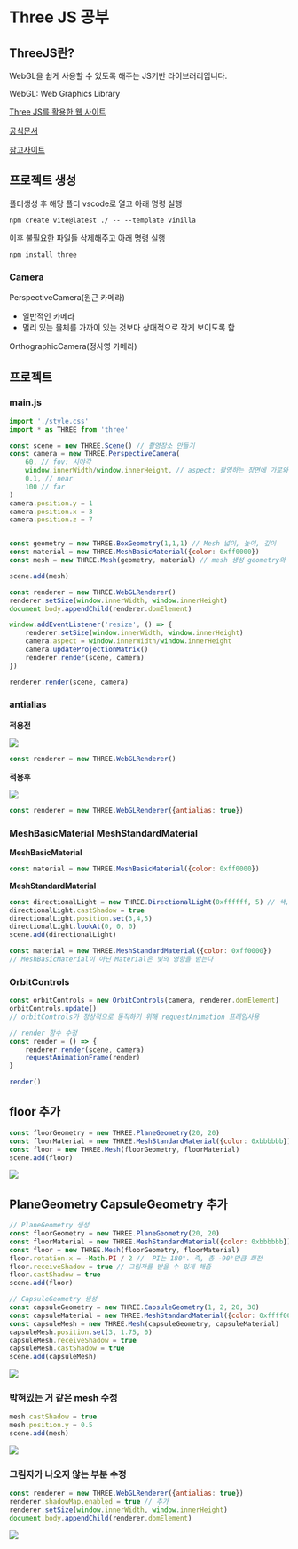 # Three JS 공부
## ThreeJS란?
WebGL을 쉽게 사용할 수 있도록 해주는 JS기반 라이브러리입니다.

WebGL: Web Graphics Library

<a href="https://threejs.org/">Three JS를 활용한 웹 사이트</a>

<a href="https://threejs.org/docs/index.html#manual/en/introduction/Installation">공식문서</a>

<a href="https://threejs.org/manual/#ko/fundamentals">참고사이트</a>
## 프로젝트 생성
폴더생성 후 해당 폴더 vscode로 열고 아래 명령 실행
```
npm create vite@latest ./ -- --template vinilla
```

이후 불필요한 파일들 삭제해주고 아래 명령 실행
```
npm install three
```

### Camera
PerspectiveCamera(원근 카메라)
- 일반적인 카메라
- 멀리 있는 물체를 가까이 있는 것보다 상대적으로 작게 보이도록 함

OrthographicCamera(정사영 카메라)

## 프로젝트
### main.js
```js
import './style.css'
import * as THREE from 'three'

const scene = new THREE.Scene() // 촬영장소 만들기
const camera = new THREE.PerspectiveCamera(
    60, // fov: 시야각
    window.innerWidth/window.innerHeight, // aspect: 촬영하는 장면에 가로와 세로의 비율
    0.1, // near
    100 // far
)
camera.position.y = 1
camera.position.x = 3
camera.position.z = 7


const geometry = new THREE.BoxGeometry(1,1,1) // Mesh 넓이, 높이, 깊이
const material = new THREE.MeshBasicMaterial({color: 0xff0000})
const mesh = new THREE.Mesh(geometry, material) // mesh 생성 geometry와 material 필요

scene.add(mesh)

const renderer = new THREE.WebGLRenderer()
renderer.setSize(window.innerWidth, window.innerHeight)
document.body.appendChild(renderer.domElement)

window.addEventListener('resize', () => {
    renderer.setSize(window.innerWidth, window.innerHeight)
    camera.aspect = window.innerWidth/window.innerHeight
    camera.updateProjectionMatrix()
    renderer.render(scene, camera)
})

renderer.render(scene, camera)
```

### antialias
**적용전**

<img src="./readmeImg/antialias적용전.png">

```js
const renderer = new THREE.WebGLRenderer()
```

**적용후**

<img src="./readmeImg/antialias적용후.png">

```js
const renderer = new THREE.WebGLRenderer({antialias: true})
```

### MeshBasicMaterial MeshStandardMaterial
**MeshBasicMaterial**
```js
const material = new THREE.MeshBasicMaterial({color: 0xff0000})
```

**MeshStandardMaterial**
```js
const directionalLight = new THREE.DirectionalLight(0xffffff, 5) // 색, 색의 세기
directionalLight.castShadow = true
directionalLight.position.set(3,4,5)
directionalLight.lookAt(0, 0, 0)
scene.add(directionalLight)

const material = new THREE.MeshStandardMaterial({color: 0xff0000})
// MeshBasicMaterial이 아닌 Material은 빛의 영향을 받는다
```

### OrbitControls
```js
const orbitControls = new OrbitControls(camera, renderer.domElement)
orbitControls.update()
// orbitControls가 정상적으로 동작하기 위해 requestAnimation 프레임사용

// render 함수 수정
const render = () => {
    renderer.render(scene, camera)
    requestAnimationFrame(render)
}

render()
```

## floor 추가
```js
const floorGeometry = new THREE.PlaneGeometry(20, 20)
const floorMaterial = new THREE.MeshStandardMaterial({color: 0xbbbbbb})
const floor = new THREE.Mesh(floorGeometry, floorMaterial)
scene.add(floor)
```

<img src="./readmeImg/floor.png">


## PlaneGeometry CapsuleGeometry 추가
```js
// PlaneGeometry 생성
const floorGeometry = new THREE.PlaneGeometry(20, 20)
const floorMaterial = new THREE.MeshStandardMaterial({color: 0xbbbbbb})
const floor = new THREE.Mesh(floorGeometry, floorMaterial)
floor.rotation.x = -Math.PI / 2 //  PI는 180°. 즉, 총 -90°만큼 회전
floor.receiveShadow = true // 그림자를 받을 수 있게 해줌
floor.castShadow = true
scene.add(floor)

// CapsuleGeometry 생성
const capsuleGeometry = new THREE.CapsuleGeometry(1, 2, 20, 30)
const capsuleMaterial = new THREE.MeshStandardMaterial({color: 0xffff00})
const capsuleMesh = new THREE.Mesh(capsuleGeometry, capsuleMaterial)
capsuleMesh.position.set(3, 1.75, 0)
capsuleMesh.receiveShadow = true
capsuleMesh.castShadow = true
scene.add(capsuleMesh)
```

<img src="./readmeImg/PlaneGeometry-CapsuleGeometry생성.png">

### 박혀있는 거 같은 mesh 수정
```js
mesh.castShadow = true
mesh.position.y = 0.5
scene.add(mesh)
```

<img src="./readmeImg/mesh수정.png">

### 그림자가 나오지 않는 부분 수정
```js
const renderer = new THREE.WebGLRenderer({antialias: true})
renderer.shadowMap.enabled = true // 추가
renderer.setSize(window.innerWidth, window.innerHeight)
document.body.appendChild(renderer.domElement)
```

<img src="./readmeImg/실습1 완성본.png">